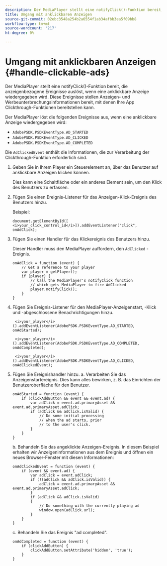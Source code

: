 ```yaml
---
description: Der MediaPlayer stellt eine notifyClick()-Funktion bereit, die anzeigenbezogene Ereignisse auslöst, wenn eine anklickbare Anzeige wiedergegeben wird. Diese Ereignisse stellen Anzeigen- und Werbeunterbrechungsinformationen bereit, mit denen Ihre App Clickthrough-Funktionen bereitstellen kann.
title: Umgang mit anklickbaren Anzeigen
source-git-commit: 02ebc3548a254b2a6554f1ab34afbb3ea5f09bb8
workflow-type: tm+mt
source-wordcount: '217'
ht-degree: 0%

---
```


# Umgang mit anklickbaren Anzeigen {#handle-clickable-ads}

Der MediaPlayer stellt eine notifyClick()-Funktion bereit, die anzeigenbezogene Ereignisse auslöst, wenn eine anklickbare Anzeige wiedergegeben wird. Diese Ereignisse stellen Anzeigen- und Werbeunterbrechungsinformationen bereit, mit denen Ihre App Clickthrough-Funktionen bereitstellen kann.

Der MediaPlayer löst die folgenden Ereignisse aus, wenn eine anklickbare Anzeige wiedergegeben wird:

* `AdobePSDK.PSDKEventType.AD_STARTED`
* `AdobePSDK.PSDKEventType.AD_CLICKED`
* `AdobePSDK.PSDKEventType.AD_COMPLETED`

Die `AdClickedEvent` enthält die Informationen, die zur Verarbeitung der Clickthrough-Funktion erforderlich sind.

1. Geben Sie in Ihrem Player ein Steuerelement an, über das Benutzer auf anklickbare Anzeigen klicken können.

   Dies kann eine Schaltfläche oder ein anderes Element sein, um den Klick des Benutzers zu erfassen.
1. Fügen Sie einen Ereignis-Listener für das Anzeigen-Klick-Ereignis des Benutzers hinzu.

   Beispiel:

   ```
   document.getElementById([ 
   <i>your_click_control_id</i>]).addEventListener("click", onAdClick);
   ```

1. Fügen Sie einen Handler für das Klickereignis des Benutzers hinzu.

   Dieser Handler muss den MediaPlayer auffordern, den `AdClicked` -Ereignis.

   ```
   onAdClick = function (event) { 
       // Get a reference to your player 
       var player = getPlayer(); 
       if (player) { 
           // Call the MediaPlayer's notifyClick function 
           // which gets MediaPlayer to fire AdClicked 
           player.notifyClick(); 
       } 
   } 
   ```

1. Fügen Sie Ereignis-Listener für den MediaPlayer-Anzeigenstart, -Klick und -abgeschlossene Benachrichtigungen hinzu.

   ```
    <i>your_player</i>().addEventListener(AdobePSDK.PSDKEventType.AD_STARTED, onAdStarted); 
   
    <i>your_player</i>().addEventListener(AdobePSDK.PSDKEventType.AD_COMPLETED, onAdCompleted);
   
    <i>your_player</i>().addEventListener(AdobePSDK.PSDKEventType.AD_CLICKED, onAdClickedEvent);
   ```

1. Fügen Sie Ereignishandler hinzu.
a. Verarbeiten Sie das Anzeigenstartereignis.
Dies kann alles bewirken, z. B. das Einrichten der Benutzeroberfläche für den Benutzer.

   ```
   onAdStarted = function (event) { 
       if (clickAddButton && event && event.ad) { 
           var adClick = event.ad.primaryAsset && event.ad.primaryAsset.adClick; 
           if (adClick && adClick.isValid) { 
               // Do some initial processing  
               // when the ad starts, prior 
               // to the user's click. 
           } 
       } 
   }
   ```

   b. Behandeln Sie das angeklickte Anzeigen-Ereignis.
In diesem Beispiel erhalten wir Anzeigeninformationen aus dem Ereignis und öffnen ein neues Browser-Fenster mit diesen Informationen:

   ```
   onAdClickedEvent = function (event) { 
       if (event && event.ad) { 
           var adClick = event.adClick; 
           if (!(adClick && adClick.isValid)) { 
               adClick = event.ad.primaryAsset && event.ad.primaryAsset.adClick; 
           } 
           if (adClick && adClick.isValid) 
           { 
               // Do something with the currently playing ad 
               window.open(adClick.url); 
           } 
       } 
   }
   ```

   c. Behandeln Sie das Ereignis &quot;ad completed&quot;.

   ```
   onAdCompleted = function (event) { 
       if (clickAddButton) { 
           clickAddButton.setAttribute('hidden', 'true'); 
       } 
   }
   ```
